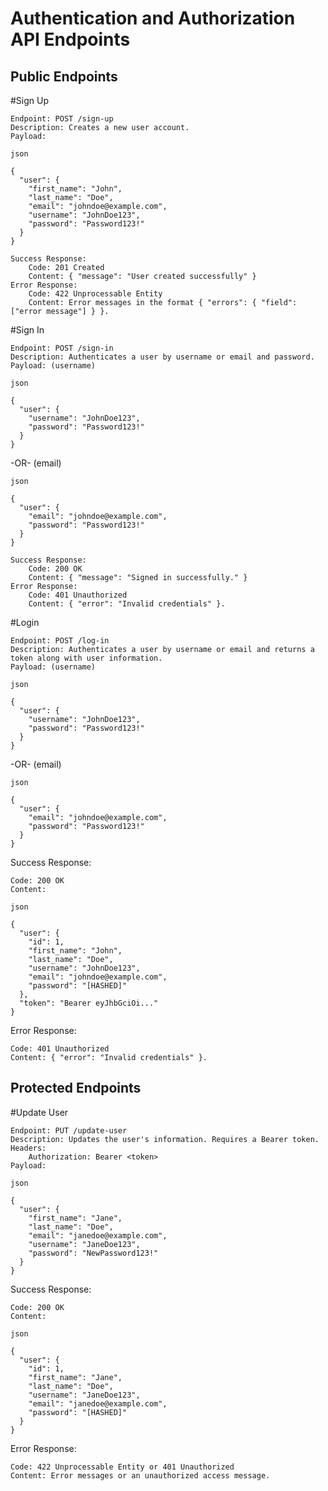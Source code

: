 # Authentication and Authorization API Endpoints

## Public Endpoints

#Sign Up

    Endpoint: POST /sign-up
    Description: Creates a new user account.
    Payload:

    json

    {
      "user": {
        "first_name": "John",
        "last_name": "Doe",
        "email": "johndoe@example.com",
        "username": "JohnDoe123",
        "password": "Password123!"
      }
    }

    Success Response:
        Code: 201 Created
        Content: { "message": "User created successfully" }
    Error Response:
        Code: 422 Unprocessable Entity
        Content: Error messages in the format { "errors": { "field": ["error message"] } }.

#Sign In

    Endpoint: POST /sign-in
    Description: Authenticates a user by username or email and password.
    Payload: (username)

    json

    {
      "user": {
        "username": "JohnDoe123",
        "password": "Password123!"
      }
    }

-OR- (email)

    json

    {
      "user": {
        "email": "johndoe@example.com",
        "password": "Password123!"
      }
    }

    Success Response:
        Code: 200 OK
        Content: { "message": "Signed in successfully." }
    Error Response:
        Code: 401 Unauthorized
        Content: { "error": "Invalid credentials" }.

#Login

    Endpoint: POST /log-in
    Description: Authenticates a user by username or email and returns a token along with user information.
    Payload: (username)

    json

    {
      "user": {
        "username": "JohnDoe123",
        "password": "Password123!"
      }
    }

-OR- (email)

    json
    
    {
      "user": {
        "email": "johndoe@example.com",
        "password": "Password123!"
      }
    }

Success Response:

    Code: 200 OK
    Content:

    json

    {
      "user": {
        "id": 1,
        "first_name": "John",
        "last_name": "Doe",
        "username": "JohnDoe123",
        "email": "johndoe@example.com",
        "password": "[HASHED]"
      },
      "token": "Bearer eyJhbGciOi..."
    }

Error Response:

    Code: 401 Unauthorized
    Content: { "error": "Invalid credentials" }.
    
## Protected Endpoints

#Update User

    Endpoint: PUT /update-user
    Description: Updates the user's information. Requires a Bearer token.
    Headers:
        Authorization: Bearer <token>
    Payload:

    json

    {
      "user": {
        "first_name": "Jane",
        "last_name": "Doe",
        "email": "janedoe@example.com",
        "username": "JaneDoe123",
        "password": "NewPassword123!"
      }
    }

Success Response:

    Code: 200 OK
    Content:

    json

    {
      "user": {
        "id": 1,
        "first_name": "Jane",
        "last_name": "Doe",
        "username": "JaneDoe123",
        "email": "janedoe@example.com",
        "password": "[HASHED]"
      }
    }

Error Response:

    Code: 422 Unprocessable Entity or 401 Unauthorized
    Content: Error messages or an unauthorized access message.
